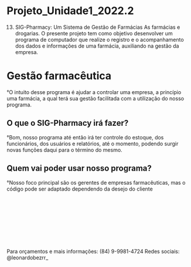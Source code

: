 # Projeto_Unidade1_2022.2
13. SIG-Pharmacy: Um Sistema de Gestão de Farmácias As farmácias e drogarias. O presente projeto tem como objetivo desenvolver um programa de computador que realize o registro e o acompanhamento dos dados e informações de uma farmácia, auxiliando na gestão da empresa.

<h1>Gestão farmacêutica</h1>
°O intuito desse programa é ajudar a controlar uma empresa, a princípio uma farmácia, a qual terá sua gestão facilitada com a utilização do nosso programa.
<h2>O que o SIG-Pharmacy irá fazer?</h2 >
°Bom, nosso programa até então irá ter controle do estoque, dos funcionários, dos usuários e relatórios, até o momento, podendo surgir novas funções daqui para o término do mesmo.       
<h2>Quem vai poder usar nosso programa?</h2>
°Nosso foco principal são os gerentes de empresas farmacêuticas, mas o código pode ser adaptado dependendo da desejo do cliente
</br>
</br>
</br>
</br>
</br>
</br>
</br>
</br>
</br>
</br>
Para orçamentos e mais informações: (84) 9-9981-4724
Redes sociais: @leonardobezrr_
